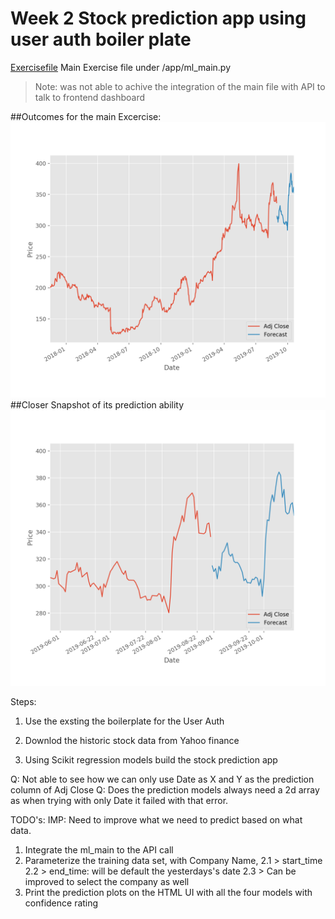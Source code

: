 # Week 2 Stock prediction app using user auth boiler plate

[Exercisefile](./app/ml_main.py)
Main Exercise file under /app/ml_main.py

> Note: was not able to achive the integration of the main file with API to talk to frontend dashboard

##Outcomes for the main Excercise:
![alt text](./screenshots/Figure_1.png)
##Closer Snapshot of its prediction ability
![alt text](./screenshots/Figure_2.png)



Steps:

1. Use the exsting the boilerplate for the User Auth

2. Downlod the historic stock data from Yahoo finance

3. Using Scikit regression models build the stock prediction app

Q: Not able to see how we can only use Date as X and Y as the prediction column of Adj Close
Q: Does the prediction models always need a 2d array as when trying with only Date it failed with that error.


TODO's:
IMP: Need to improve what we need to predict based on what data.


1. Integrate the ml_main to the API call
2. Parameterize the training data set, with Company Name, 
    2.1 > start_time
    2.2 > end_time: will be default the yesterdays's date
    2.3 > Can be improved to select the company as well
3. Print the prediction plots on the HTML UI with all the four models with confidence rating
